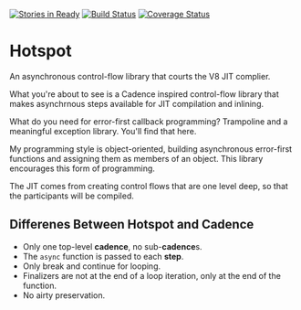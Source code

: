 [![Stories in Ready](https://badge.waffle.io/bigeasy/hotspot.png?label=ready&title=Ready)](https://waffle.io/bigeasy/hotspot)
[![Build Status](https://travis-ci.org/bigeasy/hotspot.svg)](https://travis-ci.org/bigeasy/hotspot) [![Coverage Status](https://coveralls.io/repos/bigeasy/hotspot/badge.svg?branch=master&service=github)](https://coveralls.io/github/bigeasy/hotspot?branch=master)

# Hotspot

An asynchronous control-flow library that courts the V8 JIT complier.

What you're about to see is a Cadence inspired control-flow library that makes
asynchrnous steps available for JIT compilation and inlining.

What do you need for error-first callback programming? Trampoline and a
meaningful exception library. You'll find that here.

My programming style is object-oriented, building asynchronous error-first
functions and assigning them as members of an object. This library encourages
this form of programming.

The JIT comes from creating control flows that are one level deep, so that the
participants will be compiled.

## Differenes Between Hotspot and Cadence

 * Only one top-level **cadence**, no sub-**cadence**s.
 * The `async` function is passed to each **step**.
 * Only break and continue for looping.
 * Finalizers are not at the end of a loop iteration, only at the end of the
 function.
 * No airty preservation.
